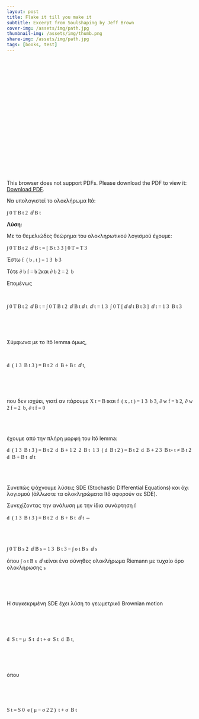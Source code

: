 ```yaml
---
layout: post
title: Flake it till you make it
subtitle: Excerpt from Soulshaping by Jeff Brown
cover-img: /assets/img/path.jpg
thumbnail-img: /assets/img/thumb.png
share-img: /assets/img/path.jpg
tags: [books, test]
---
```

<html xmlns:mml>
<!DOCTYPE html public "-//W3C//DTD HTML 4.01 Transitional//EN"
"http://www.w3.org/TR/html4/loose.dtd">
<head>
<!-- The next lines of text are copied from the file htmlout.cfg, and can be modified there -->
 <script src="https://cdnjs.cloudflare.com/ajax/libs/mathjax/2.7.4/MathJax.js">
      MathJax.Hub.Config({
      MathML: {
      extensions: ["content-mathml.js"]
      }
      });
 </script>
<style type="text/css">
.displayed {text-align: center}
.displayed { display: block !
important}
.displayedmathml {margin-top: 5px; margin-bottom: 5px; font-style: normal; font-family: Times New Roman; font-size: 100%}
span.leadin {float: left}
span.vspace {vertical-align: top}
span.rule {display: inline; background-color: black}
span.inline-math-graphics {white-space: nowrap}
hr.pagebreak {color: green}
table {border-collapse: collapse; border-color: black}
table td {border-color: black}
.inlinemathml {font-family: Times New Roman; font-style: normal; font-size: 100%}
.inlineTable {display: inline}
</style>
<!-- End of lines from htmlout.cfg -->

<!-- Enable MathML rendering by Techexplorer in Internet Explorer -->
<!-- <object id="mmlFactory" classid="clsid:0E76D59A-C088-11D4-9920-002035EFB1A4"></object> -->
<!-- <?IMPORT namespace="mml" implementation="#mmlFactory" ?> -->
<!-- Enable MathML rendering by MathPlayer in Internet Explorer -->
<object id="mathplayer" classid="clsid:32F66A20-7614-11D4-BD11-00104BD3F987"></object>
<?import namespace="mml" implementation="#mathplayer"?>
<object data="https://drive.google.com/file/d/1ukS8L6aDZQbPhvRAUKopW3vNLynj9UuN/view?usp=sharing" type="application/pdf" width="700px" height="700px">
    <embed src="https://drive.google.com/file/d/1ukS8L6aDZQbPhvRAUKopW3vNLynj9UuN/view?usp=sharing">
        <p>This browser does not support PDFs. Please download the PDF to view it: <a href="http://yoursite.com/the.pdf">Download PDF</a>.</p>
    </embed>
</object>

<link href="1.Modelling.css" rel="stylesheet" type="text/css"/>
<meta name="CREATED" content="Friday, February 11, 2022 01:31:03"/>
<meta name="REVISED" content="Sunday, February 13, 2022 22:51:57"/>
<meta name="GENERATOR" content="Scientific Word"/>
<title>1.Modelling.htm</title>
</head>
<body >
<p>
   &#x39d;&#x3b1;
   &#x3c5;&#x3c0;&#x3bf;&#x3bb;&#x3bf;&#x3b3;&#x3b9;&#x3c3;&#x3c4;&#x3b5;&#x3af;
   &#x3c4;&#x3bf;
   &#x3bf;&#x3bb;&#x3bf;&#x3ba;&#x3bb;&#x3ae;&#x3c1;&#x3c9;&#x3bc;&#x3b1;
   It&#xf4;:
</p>
<p>
   <mml:math class="inlinemathml" display="inline">
     <mml:mrow>
       <mml:msubsup>
         <mml:mo form="prefix" largeop="true">&int;</mml:mo>
         <mml:mn>0</mml:mn>
         <mml:mi>T</mml:mi>
       </mml:msubsup>
       <mml:mrow>
         <mml:msubsup>
           <mml:mi>B</mml:mi>
           <mml:mi>t</mml:mi>
           <mml:mn>2</mml:mn>
         </mml:msubsup>
         <mml:mo>&InvisibleTimes;</mml:mo>
         <mml:mrow>
           <mml:mo form="prefix">&dd;</mml:mo>
           <mml:msub>
             <mml:mi>B</mml:mi>
             <mml:mi>t</mml:mi>
           </mml:msub>
         </mml:mrow>
       </mml:mrow>
     </mml:mrow>
   <mml:mtext class="fix-IE-bug">&ZeroWidthSpace;</mml:mtext></mml:math>
</p>
<p>
   <strong>&#x39b;&#x3cd;&#x3c3;&#x3b7;:</strong>
</p>
<p>
   &#x39c;&#x3b5; &#x3c4;&#x3bf;
   &#x3b8;&#x3b5;&#x3bc;&#x3b5;&#x3bb;&#x3b9;&#x3ce;&#x3b4;&#x3b5;&#x3c2;
   &#x3b8;&#x3b5;&#x3ce;&#x3c1;&#x3b7;&#x3bc;&#x3b1; &#x3c4;&#x3bf;&#x3c5;
   &#x3bf;&#x3bb;&#x3bf;&#x3ba;&#x3bb;&#x3b7;&#x3c1;&#x3c9;&#x3c4;&#x3b9;&#x3ba;&#x3bf;&#x3cd;
   &#x3bb;&#x3bf;&#x3b3;&#x3b9;&#x3c3;&#x3bc;&#x3bf;&#x3cd;
   &#x3ad;&#x3c7;&#x3bf;&#x3c5;&#x3bc;&#x3b5;:
</p>
<p>
   <mml:math class="inlinemathml" display="inline">
     <mml:mrow>
       <mml:mrow>
         <mml:msubsup>
           <mml:mo form="prefix" largeop="true">&int;</mml:mo>
           <mml:mn>0</mml:mn>
           <mml:mi>T</mml:mi>
         </mml:msubsup>
         <mml:mrow>
           <mml:msubsup>
             <mml:mi>B</mml:mi>
             <mml:mi>t</mml:mi>
             <mml:mn>2</mml:mn>
           </mml:msubsup>
           <mml:mo>&InvisibleTimes;</mml:mo>
           <mml:mrow>
             <mml:mo form="prefix">&dd;</mml:mo>
             <mml:msub>
               <mml:mi>B</mml:mi>
               <mml:mi>t</mml:mi>
             </mml:msub>
           </mml:mrow>
         </mml:mrow>
       </mml:mrow>
       <mml:mo form="infix">=</mml:mo>
       <mml:msubsup>
         <mml:mrow>
           <mml:mo form="prefix" fence="true" stretchy="true" symmetric="true">[</mml:mo>
           <mml:mfrac>
             <mml:msubsup>
               <mml:mi>B</mml:mi>
               <mml:mi>t</mml:mi>
               <mml:mn>3</mml:mn>
             </mml:msubsup>
             <mml:mn>3</mml:mn>
           </mml:mfrac>
           <mml:mo form="postfix" fence="true" stretchy="true" symmetric="true">]</mml:mo>
         </mml:mrow>
         <mml:mn>0</mml:mn>
         <mml:mi>T</mml:mi>
       </mml:msubsup>
       <mml:mo form="infix">=</mml:mo>
       <mml:mfrac>
         <mml:mi>T</mml:mi>
         <mml:mn>3</mml:mn>
       </mml:mfrac>
     </mml:mrow>
   <mml:mtext class="fix-IE-bug">&ZeroWidthSpace;</mml:mtext></mml:math>
</p>
<p>
   &#x388;&#x3c3;&#x3c4;&#x3c9;
   <mml:math class="inlinemathml" display="inline">
     <mml:mrow>
       <mml:mrow>
         <mml:mi>f</mml:mi>
         <mml:mo>&ApplyFunction;</mml:mo>
         <mml:mrow>
           <mml:mo form="prefix" fence="true" stretchy="false">(</mml:mo>
           <mml:mrow>
             <mml:mi>b</mml:mi>
             <mml:mo form="infix">,</mml:mo>
             <mml:mi>t</mml:mi>
           </mml:mrow>
           <mml:mo form="postfix" fence="true" stretchy="false">)</mml:mo>
         </mml:mrow>
       </mml:mrow>
       <mml:mo form="infix">=</mml:mo>
       <mml:mrow>
         <mml:mfrac>
           <mml:mn>1</mml:mn>
           <mml:mn>3</mml:mn>
         </mml:mfrac>
         <mml:mo>&InvisibleTimes;</mml:mo>
         <mml:msup>
           <mml:mi>b</mml:mi>
           <mml:mn>3</mml:mn>
         </mml:msup>
       </mml:mrow>
     </mml:mrow>
   <mml:mtext class="fix-IE-bug">&ZeroWidthSpace;</mml:mtext></mml:math>
</p>
<p>
   &#x3a4;&#x3cc;&#x3c4;&#x3b5;
   <mml:math class="inlinemathml" display="inline">
     <mml:mrow>
       <mml:mrow>
         <mml:msub>
           <mml:mo form="prefix">&PartialD;</mml:mo>
           <mml:mi>b</mml:mi>
         </mml:msub>
         <mml:mi>f</mml:mi>
       </mml:mrow>
       <mml:mo form="infix">=</mml:mo>
       <mml:msup>
         <mml:mi>b</mml:mi>
         <mml:mn>2</mml:mn>
       </mml:msup>
     </mml:mrow>
   <mml:mtext class="fix-IE-bug">&ZeroWidthSpace;</mml:mtext></mml:math>
   &#x3ba;&#x3b1;&#x3b9;
   <mml:math class="inlinemathml" display="inline">
     <mml:mrow>
       <mml:msubsup>
         <mml:mo form="prefix">&PartialD;</mml:mo>
         <mml:mi>b</mml:mi>
         <mml:mn>2</mml:mn>
       </mml:msubsup>
       <mml:mo form="infix">=</mml:mo>
       <mml:mrow>
         <mml:mn>2</mml:mn>
         <mml:mo>&InvisibleTimes;</mml:mo>
         <mml:mi>b</mml:mi>
       </mml:mrow>
     </mml:mrow>
   <mml:mtext class="fix-IE-bug">&ZeroWidthSpace;</mml:mtext></mml:math>
</p>
<p>
   &#x395;&#x3c0;&#x3bf;&#x3bc;&#x3ad;&#x3bd;&#x3c9;&#x3c2;
</p>
<p>
   <mml:math class="inlinemathml" display="inline">
   <mml:mtext class="fix-IE-bug">&ZeroWidthSpace;</mml:mtext></mml:math>
</p>
<p>
   <mml:math class="inlinemathml" display="inline">
     <mml:mrow>
       <mml:mrow>
         <mml:msubsup>
           <mml:mo form="prefix" largeop="true">&int;</mml:mo>
           <mml:mn>0</mml:mn>
           <mml:mi>T</mml:mi>
         </mml:msubsup>
         <mml:mrow>
           <mml:msubsup>
             <mml:mi>B</mml:mi>
             <mml:mi>t</mml:mi>
             <mml:mn>2</mml:mn>
           </mml:msubsup>
           <mml:mo>&InvisibleTimes;</mml:mo>
           <mml:mrow>
             <mml:mo form="prefix">&dd;</mml:mo>
             <mml:msub>
               <mml:mi>B</mml:mi>
               <mml:mi>t</mml:mi>
             </mml:msub>
           </mml:mrow>
         </mml:mrow>
       </mml:mrow>
       <mml:mo form="infix">=</mml:mo>
       <mml:mrow>
         <mml:msubsup>
           <mml:mo form="prefix" largeop="true">&int;</mml:mo>
           <mml:mn>0</mml:mn>
           <mml:mi>T</mml:mi>
         </mml:msubsup>
         <mml:mrow>
           <mml:msubsup>
             <mml:mi>B</mml:mi>
             <mml:mi>t</mml:mi>
             <mml:mn>2</mml:mn>
           </mml:msubsup>
           <mml:mo>&InvisibleTimes;</mml:mo>
           <mml:mfrac>
             <mml:mrow>
               <mml:mo form="prefix">&dd;</mml:mo>
               <mml:msub>
                 <mml:mi>B</mml:mi>
                 <mml:mi>t</mml:mi>
               </mml:msub>
             </mml:mrow>
             <mml:mrow>
               <mml:mo form="prefix">&dd;</mml:mo>
               <mml:mi>t</mml:mi>
             </mml:mrow>
           </mml:mfrac>
           <mml:mo>&InvisibleTimes;</mml:mo>
           <mml:mrow>
             <mml:mo form="prefix">&dd;</mml:mo>
             <mml:mi>t</mml:mi>
           </mml:mrow>
         </mml:mrow>
       </mml:mrow>
       <mml:mo form="infix">=</mml:mo>
       <mml:mrow>
         <mml:mfrac>
           <mml:mn>1</mml:mn>
           <mml:mn>3</mml:mn>
         </mml:mfrac>
         <mml:mo>&InvisibleTimes;</mml:mo>
         <mml:mrow>
           <mml:msubsup>
             <mml:mo form="prefix" largeop="true">&int;</mml:mo>
             <mml:mn>0</mml:mn>
             <mml:mi>T</mml:mi>
           </mml:msubsup>
           <mml:mrow>
             <mml:mrow>
               <mml:mo form="prefix" fence="true" stretchy="true" symmetric="true">[</mml:mo>
               <mml:mrow>
                 <mml:mfrac>
                   <mml:mo form="prefix">&dd;</mml:mo>
                   <mml:mrow>
                     <mml:mo form="prefix">&dd;</mml:mo>
                     <mml:mi>t</mml:mi>
                   </mml:mrow>
                 </mml:mfrac>
                 <mml:msubsup>
                   <mml:mi>B</mml:mi>
                   <mml:mi>t</mml:mi>
                   <mml:mn>3</mml:mn>
                 </mml:msubsup>
               </mml:mrow>
               <mml:mo form="postfix" fence="true" stretchy="true" symmetric="true">]</mml:mo>
             </mml:mrow>
             <mml:mo>&InvisibleTimes;</mml:mo>
             <mml:mrow>
               <mml:mo form="prefix">&dd;</mml:mo>
               <mml:mi>t</mml:mi>
             </mml:mrow>
           </mml:mrow>
         </mml:mrow>
       </mml:mrow>
       <mml:mo form="infix">=</mml:mo>
       <mml:mrow>
         <mml:mfrac>
           <mml:mn>1</mml:mn>
           <mml:mn>3</mml:mn>
         </mml:mfrac>
         <mml:mo>&InvisibleTimes;</mml:mo>
         <mml:msubsup>
           <mml:mi>B</mml:mi>
           <mml:mi>t</mml:mi>
           <mml:mn>3</mml:mn>
         </mml:msubsup>
       </mml:mrow>
     </mml:mrow>
   <mml:mtext class="fix-IE-bug">&ZeroWidthSpace;</mml:mtext></mml:math>
</p>
<p>
   <br/><br/><br/>
</p>
<p>
   &#x3a3;&#x3cd;&#x3bc;&#x3c6;&#x3c9;&#x3bd;&#x3b1; &#x3bc;&#x3b5;
   &#x3c4;&#x3bf; It&#xf4; lemma &#x3cc;&#x3bc;&#x3c9;&#x3c2;,
</p>
<p>
   <mml:math class="inlinemathml" display="inline">
   <mml:mtext class="fix-IE-bug">&ZeroWidthSpace;</mml:mtext></mml:math>
</p>
<p>
   <mml:math class="inlinemathml" display="inline">
     <mml:mrow>
       <mml:mrow>
         <mml:mi>d</mml:mi>
         <mml:mo>&InvisibleTimes;</mml:mo>
         <mml:mrow>
           <mml:mo form="prefix" fence="true" stretchy="false">(</mml:mo>
           <mml:mrow>
             <mml:mfrac>
               <mml:mn>1</mml:mn>
               <mml:mn>3</mml:mn>
             </mml:mfrac>
             <mml:mo>&InvisibleTimes;</mml:mo>
             <mml:msubsup>
               <mml:mi>B</mml:mi>
               <mml:mi>t</mml:mi>
               <mml:mn>3</mml:mn>
             </mml:msubsup>
           </mml:mrow>
           <mml:mo form="postfix" fence="true" stretchy="false">)</mml:mo>
         </mml:mrow>
       </mml:mrow>
       <mml:mo form="infix">=</mml:mo>
       <mml:mrow>
         <mml:mrow>
           <mml:msubsup>
             <mml:mi>B</mml:mi>
             <mml:mi>t</mml:mi>
             <mml:mn>2</mml:mn>
           </mml:msubsup>
           <mml:mo>&InvisibleTimes;</mml:mo>
           <mml:mi>d</mml:mi>
           <mml:mo>&InvisibleTimes;</mml:mo>
           <mml:mi>B</mml:mi>
         </mml:mrow>
         <mml:mo form="infix">+</mml:mo>
         <mml:mrow>
           <mml:msub>
             <mml:mi>B</mml:mi>
             <mml:mi>t</mml:mi>
           </mml:msub>
           <mml:mo>&InvisibleTimes;</mml:mo>
           <mml:mrow>
             <mml:mo form="prefix">&dd;</mml:mo>
             <mml:mi>t</mml:mi>
           </mml:mrow>
         </mml:mrow>
       </mml:mrow>
     </mml:mrow>
   <mml:mtext class="fix-IE-bug">&ZeroWidthSpace;</mml:mtext></mml:math>,
</p>
<p>
   <br/><br/><br/>
</p>
<p>
   &#x3c0;&#x3bf;&#x3c5; &#x3b4;&#x3b5;&#x3bd;
   &#x3b9;&#x3c3;&#x3c7;&#x3cd;&#x3b5;&#x3b9;,
   &#x3b3;&#x3b9;&#x3b1;&#x3c4;&#x3af; &#x3b1;&#x3bd;
   &#x3c0;&#x3ac;&#x3c1;&#x3bf;&#x3c5;&#x3bc;&#x3b5;
   <mml:math class="inlinemathml" display="inline">
     <mml:mrow>
       <mml:msub>
         <mml:mi>X</mml:mi>
         <mml:mi>t</mml:mi>
       </mml:msub>
       <mml:mo form="infix">=</mml:mo>
       <mml:msub>
         <mml:mi>B</mml:mi>
         <mml:mi>t</mml:mi>
       </mml:msub>
     </mml:mrow>
   <mml:mtext class="fix-IE-bug">&ZeroWidthSpace;</mml:mtext></mml:math>
   &#x3ba;&#x3b1;&#x3b9;
   <mml:math class="inlinemathml" display="inline">
     <mml:mrow>
       <mml:mrow>
         <mml:mi>f</mml:mi>
         <mml:mo>&ApplyFunction;</mml:mo>
         <mml:mrow>
           <mml:mo form="prefix" fence="true" stretchy="false">(</mml:mo>
           <mml:mrow>
             <mml:mi>x</mml:mi>
             <mml:mo form="infix">,</mml:mo>
             <mml:mi>t</mml:mi>
           </mml:mrow>
           <mml:mo form="postfix" fence="true" stretchy="false">)</mml:mo>
         </mml:mrow>
       </mml:mrow>
       <mml:mo form="infix">=</mml:mo>
       <mml:mrow>
         <mml:mfrac>
           <mml:mn>1</mml:mn>
           <mml:mn>3</mml:mn>
         </mml:mfrac>
         <mml:mo>&InvisibleTimes;</mml:mo>
         <mml:msup>
           <mml:mi>b</mml:mi>
           <mml:mn>3</mml:mn>
         </mml:msup>
       </mml:mrow>
     </mml:mrow>
   <mml:mtext class="fix-IE-bug">&ZeroWidthSpace;</mml:mtext></mml:math>,
   <mml:math class="inlinemathml" display="inline">
     <mml:mrow>
       <mml:mrow>
         <mml:msub>
           <mml:mo form="prefix">&PartialD;</mml:mo>
           <mml:mi>w</mml:mi>
         </mml:msub>
         <mml:mi>f</mml:mi>
       </mml:mrow>
       <mml:mo form="infix">=</mml:mo>
       <mml:msup>
         <mml:mi>b</mml:mi>
         <mml:mn>2</mml:mn>
       </mml:msup>
     </mml:mrow>
   <mml:mtext class="fix-IE-bug">&ZeroWidthSpace;</mml:mtext></mml:math>,
   <mml:math class="inlinemathml" display="inline">
     <mml:mrow>
       <mml:mrow>
         <mml:msubsup>
           <mml:mo form="prefix">&PartialD;</mml:mo>
           <mml:mi>w</mml:mi>
           <mml:mn>2</mml:mn>
         </mml:msubsup>
         <mml:mi>f</mml:mi>
       </mml:mrow>
       <mml:mo form="infix">=</mml:mo>
       <mml:mrow>
         <mml:mn>2</mml:mn>
         <mml:mo>&InvisibleTimes;</mml:mo>
         <mml:mi>b</mml:mi>
       </mml:mrow>
     </mml:mrow>
   <mml:mtext class="fix-IE-bug">&ZeroWidthSpace;</mml:mtext></mml:math>,
   <mml:math class="inlinemathml" display="inline">
     <mml:mrow>
       <mml:mrow>
         <mml:msub>
           <mml:mo form="prefix">&PartialD;</mml:mo>
           <mml:mi>t</mml:mi>
         </mml:msub>
         <mml:mi>f</mml:mi>
       </mml:mrow>
       <mml:mo form="infix">=</mml:mo>
       <mml:mn>0</mml:mn>
     </mml:mrow>
   <mml:mtext class="fix-IE-bug">&ZeroWidthSpace;</mml:mtext></mml:math>
</p>
<p>
   <br/><br/><br/>&#x3ad;&#x3c7;&#x3bf;&#x3c5;&#x3bc;&#x3b5;
   &#x3b1;&#x3c0;&#x3cc; &#x3c4;&#x3b7;&#x3bd;
   &#x3c0;&#x3bb;&#x3ae;&#x3c1;&#x3b7; &#x3bc;&#x3bf;&#x3c1;&#x3c6;&#x3ae;
   &#x3c4;&#x3bf;&#x3c5; It&#xf4; lemma:
</p>
<p>
   <mml:math class="inlinemathml" display="inline">
     <mml:mrow>
       <mml:mrow>
         <mml:mi>d</mml:mi>
         <mml:mo>&InvisibleTimes;</mml:mo>
         <mml:mrow>
           <mml:mo form="prefix" fence="true" stretchy="false">(</mml:mo>
           <mml:mrow>
             <mml:mfrac>
               <mml:mn>1</mml:mn>
               <mml:mn>3</mml:mn>
             </mml:mfrac>
             <mml:mo>&InvisibleTimes;</mml:mo>
             <mml:msubsup>
               <mml:mi>B</mml:mi>
               <mml:mi>t</mml:mi>
               <mml:mn>3</mml:mn>
             </mml:msubsup>
           </mml:mrow>
           <mml:mo form="postfix" fence="true" stretchy="false">)</mml:mo>
         </mml:mrow>
       </mml:mrow>
       <mml:mo form="infix">=</mml:mo>
       <mml:mrow>
         <mml:mrow>
           <mml:msubsup>
             <mml:mi>B</mml:mi>
             <mml:mi>t</mml:mi>
             <mml:mn>2</mml:mn>
           </mml:msubsup>
           <mml:mo>&InvisibleTimes;</mml:mo>
           <mml:mi>d</mml:mi>
           <mml:mo>&InvisibleTimes;</mml:mo>
           <mml:mi>B</mml:mi>
         </mml:mrow>
         <mml:mo form="infix">+</mml:mo>
         <mml:mrow>
           <mml:mfrac>
             <mml:mn>1</mml:mn>
             <mml:mn>2</mml:mn>
           </mml:mfrac>
           <mml:mo>&InvisibleTimes;</mml:mo>
           <mml:mn>2</mml:mn>
           <mml:mo>&InvisibleTimes;</mml:mo>
           <mml:msub>
             <mml:mi>B</mml:mi>
             <mml:mi>t</mml:mi>
           </mml:msub>
           <mml:mo>&InvisibleTimes;</mml:mo>
           <mml:mfrac>
             <mml:mn>1</mml:mn>
             <mml:mn>3</mml:mn>
           </mml:mfrac>
           <mml:mo>&InvisibleTimes;</mml:mo>
           <mml:mrow>
             <mml:mo form="prefix" fence="true" stretchy="false">(</mml:mo>
             <mml:mrow>
               <mml:mi>d</mml:mi>
               <mml:mo>&InvisibleTimes;</mml:mo>
               <mml:msubsup>
                 <mml:mi>B</mml:mi>
                 <mml:mi>t</mml:mi>
                 <mml:mn>2</mml:mn>
               </mml:msubsup>
             </mml:mrow>
             <mml:mo form="postfix" fence="true" stretchy="false">)</mml:mo>
           </mml:mrow>
         </mml:mrow>
       </mml:mrow>
       <mml:mo form="infix">=</mml:mo>
       <mml:mrow>
         <mml:mrow>
           <mml:msubsup>
             <mml:mi>B</mml:mi>
             <mml:mi>t</mml:mi>
             <mml:mn>2</mml:mn>
           </mml:msubsup>
           <mml:mo>&InvisibleTimes;</mml:mo>
           <mml:mi>d</mml:mi>
           <mml:mo>&InvisibleTimes;</mml:mo>
           <mml:mi>B</mml:mi>
         </mml:mrow>
         <mml:mo form="infix">+</mml:mo>
         <mml:mrow>
           <mml:mfrac>
             <mml:mn>2</mml:mn>
             <mml:mn>3</mml:mn>
           </mml:mfrac>
           <mml:mo>&InvisibleTimes;</mml:mo>
           <mml:msub>
             <mml:mi>B</mml:mi>
             <mml:mi>t</mml:mi>
           </mml:msub>
         </mml:mrow>
       </mml:mrow>
     </mml:mrow>
   <mml:mtext class="fix-IE-bug">&ZeroWidthSpace;</mml:mtext></mml:math>-<mml:math class="inlinemathml" display="inline">
     <mml:mrow>
       <mml:mi>t</mml:mi>
       <mml:mo form="infix">&ne;</mml:mo>
       <mml:mrow>
         <mml:mrow>
           <mml:msubsup>
             <mml:mi>B</mml:mi>
             <mml:mi>t</mml:mi>
             <mml:mn>2</mml:mn>
           </mml:msubsup>
           <mml:mo>&InvisibleTimes;</mml:mo>
           <mml:mi>d</mml:mi>
           <mml:mo>&InvisibleTimes;</mml:mo>
           <mml:mi>B</mml:mi>
         </mml:mrow>
         <mml:mo form="infix">+</mml:mo>
         <mml:mrow>
           <mml:msub>
             <mml:mi>B</mml:mi>
             <mml:mi>t</mml:mi>
           </mml:msub>
           <mml:mo>&InvisibleTimes;</mml:mo>
           <mml:mrow>
             <mml:mo form="prefix">&dd;</mml:mo>
             <mml:mi>t</mml:mi>
           </mml:mrow>
         </mml:mrow>
       </mml:mrow>
     </mml:mrow>
   <mml:mtext class="fix-IE-bug">&ZeroWidthSpace;</mml:mtext></mml:math>
</p>
<p>
   <br/><br/><br/>&#x3a3;&#x3c5;&#x3bd;&#x3b5;&#x3c0;&#x3ce;&#x3c2;
   &#x3c8;&#x3ac;&#x3c7;&#x3bd;&#x3bf;&#x3c5;&#x3bc;&#x3b5;
   &#x3bb;&#x3cd;&#x3c3;&#x3b5;&#x3b9;&#x3c2; SDE (Stochastic Differential
   Equations) &#x3ba;&#x3b1;&#x3b9; &#x3cc;&#x3c7;&#x3b9;
   &#x3bb;&#x3bf;&#x3b3;&#x3b9;&#x3c3;&#x3bc;&#x3bf;&#x3cd;
   (&#x3ac;&#x3bb;&#x3bb;&#x3c9;&#x3c3;&#x3c4;&#x3b5; &#x3c4;&#x3b1;
   &#x3bf;&#x3bb;&#x3bf;&#x3ba;&#x3bb;&#x3b7;&#x3c1;&#x3ce;&#x3bc;&#x3b1;&#x3c4;&#x3b1;
   It&#xf4; &#x3b1;&#x3c6;&#x3bf;&#x3c1;&#x3bf;&#x3cd;&#x3bd; &#x3c3;&#x3b5;
   SDE).
</p>
<p>
   &#x3a3;&#x3c5;&#x3bd;&#x3b5;&#x3c7;&#x3af;&#x3b6;&#x3bf;&#x3bd;&#x3c4;&#x3b1;&#x3c2;
   &#x3c4;&#x3b7;&#x3bd; &#x3b1;&#x3bd;&#x3ac;&#x3bb;&#x3c5;&#x3c3;&#x3b7;
   &#x3bc;&#x3b5; &#x3c4;&#x3b7;&#x3bd; &#x3af;&#x3b4;&#x3b9;&#x3b1;
   &#x3c3;&#x3c5;&#x3bd;&#x3ac;&#x3c1;&#x3c4;&#x3b7;&#x3c3;&#x3b7;
   <mml:math class="inlinemathml" display="inline">
     <mml:mrow>
       <mml:mi>f</mml:mi>
     </mml:mrow>
   <mml:mtext class="fix-IE-bug">&ZeroWidthSpace;</mml:mtext></mml:math>
</p>
<p>
   <mml:math class="inlinemathml" display="inline">
     <mml:mrow>
       <mml:mrow>
         <mml:mrow>
           <mml:mi>d</mml:mi>
           <mml:mo>&InvisibleTimes;</mml:mo>
           <mml:mrow>
             <mml:mo form="prefix" fence="true" stretchy="false">(</mml:mo>
             <mml:mrow>
               <mml:mfrac>
                 <mml:mn>1</mml:mn>
                 <mml:mn>3</mml:mn>
               </mml:mfrac>
               <mml:mo>&InvisibleTimes;</mml:mo>
               <mml:msubsup>
                 <mml:mi>B</mml:mi>
                 <mml:mi>t</mml:mi>
                 <mml:mn>3</mml:mn>
               </mml:msubsup>
             </mml:mrow>
             <mml:mo form="postfix" fence="true" stretchy="false">)</mml:mo>
           </mml:mrow>
         </mml:mrow>
         <mml:mo form="infix">=</mml:mo>
         <mml:mrow>
           <mml:mrow>
             <mml:msubsup>
               <mml:mi>B</mml:mi>
               <mml:mi>t</mml:mi>
               <mml:mn>2</mml:mn>
             </mml:msubsup>
             <mml:mo>&InvisibleTimes;</mml:mo>
             <mml:mi>d</mml:mi>
             <mml:mo>&InvisibleTimes;</mml:mo>
             <mml:mi>B</mml:mi>
           </mml:mrow>
           <mml:mo form="infix">+</mml:mo>
           <mml:mrow>
             <mml:msub>
               <mml:mi>B</mml:mi>
               <mml:mi>t</mml:mi>
             </mml:msub>
             <mml:mo>&InvisibleTimes;</mml:mo>
             <mml:mrow>
               <mml:mo form="prefix">&dd;</mml:mo>
               <mml:mi>t</mml:mi>
             </mml:mrow>
           </mml:mrow>
         </mml:mrow>
       </mml:mrow>
       <mml:mo form="infix">&hArr;</mml:mo>
     </mml:mrow>
   <mml:mtext class="fix-IE-bug">&ZeroWidthSpace;</mml:mtext></mml:math>
</p>
<p>
   <br/><br/><br/><mml:math class="inlinemathml" display="inline">
     <mml:mrow>
       <mml:mrow>
         <mml:msubsup>
           <mml:mo form="prefix" largeop="true">&int;</mml:mo>
           <mml:mn>0</mml:mn>
           <mml:mi>T</mml:mi>
         </mml:msubsup>
         <mml:mrow>
           <mml:msubsup>
             <mml:mi>B</mml:mi>
             <mml:mi>s</mml:mi>
             <mml:mn>2</mml:mn>
           </mml:msubsup>
           <mml:mo>&InvisibleTimes;</mml:mo>
           <mml:mrow>
             <mml:mo form="prefix">&dd;</mml:mo>
             <mml:msub>
               <mml:mi>B</mml:mi>
               <mml:mi>s</mml:mi>
             </mml:msub>
           </mml:mrow>
         </mml:mrow>
       </mml:mrow>
       <mml:mo form="infix">=</mml:mo>
       <mml:mrow>
         <mml:mrow>
           <mml:mfrac>
             <mml:mn>1</mml:mn>
             <mml:mn>3</mml:mn>
           </mml:mfrac>
           <mml:mo>&InvisibleTimes;</mml:mo>
           <mml:msubsup>
             <mml:mi>B</mml:mi>
             <mml:mi>t</mml:mi>
             <mml:mn>3</mml:mn>
           </mml:msubsup>
         </mml:mrow>
         <mml:mo form="infix">&minus;</mml:mo>
         <mml:mrow>
           <mml:msubsup>
             <mml:mo form="prefix" largeop="true">&int;</mml:mo>
             <mml:mi>o</mml:mi>
             <mml:mi>t</mml:mi>
           </mml:msubsup>
           <mml:mrow>
             <mml:msub>
               <mml:mi>B</mml:mi>
               <mml:mi>s</mml:mi>
             </mml:msub>
             <mml:mo>&InvisibleTimes;</mml:mo>
             <mml:mrow>
               <mml:mo form="prefix">&dd;</mml:mo>
               <mml:mi>s</mml:mi>
             </mml:mrow>
           </mml:mrow>
         </mml:mrow>
       </mml:mrow>
     </mml:mrow>
   <mml:mtext class="fix-IE-bug">&ZeroWidthSpace;</mml:mtext></mml:math>
</p>
<p>
   &#x3cc;&#x3c0;&#x3bf;&#x3c5;
   <mml:math class="inlinemathml" display="inline">
     <mml:mrow>
       <mml:msubsup>
         <mml:mo form="prefix" largeop="true">&int;</mml:mo>
         <mml:mi>o</mml:mi>
         <mml:mi>t</mml:mi>
       </mml:msubsup>
       <mml:mrow>
         <mml:msub>
           <mml:mi>B</mml:mi>
           <mml:mi>s</mml:mi>
         </mml:msub>
         <mml:mo>&InvisibleTimes;</mml:mo>
         <mml:mrow>
           <mml:mo form="prefix">&dd;</mml:mo>
           <mml:mi>s</mml:mi>
         </mml:mrow>
       </mml:mrow>
     </mml:mrow>
   <mml:mtext class="fix-IE-bug">&ZeroWidthSpace;</mml:mtext></mml:math>
   &#x3b5;&#x3af;&#x3bd;&#x3b1;&#x3b9; &#x3ad;&#x3bd;&#x3b1;
   &#x3c3;&#x3cd;&#x3bd;&#x3b7;&#x3b8;&#x3b5;&#x3c2;
   &#x3bf;&#x3bb;&#x3bf;&#x3ba;&#x3bb;&#x3ae;&#x3c1;&#x3c9;&#x3bc;&#x3b1; Riemann
   &#x3bc;&#x3b5; &#x3c4;&#x3c5;&#x3c7;&#x3b1;&#x3af;&#x3bf;
   &#x3cc;&#x3c1;&#x3bf;
   &#x3bf;&#x3bb;&#x3bf;&#x3ba;&#x3bb;&#x3ae;&#x3c1;&#x3c9;&#x3c3;&#x3b7;&#x3c2;
   <mml:math class="inlinemathml" display="inline">
     <mml:mrow>
       <mml:mi>s</mml:mi>
     </mml:mrow>
   <mml:mtext class="fix-IE-bug">&ZeroWidthSpace;</mml:mtext></mml:math>
</p>
<p>
   <br/><br/><br/>
</p>
<p>
   &#x397;
   &#x3c3;&#x3c5;&#x3b3;&#x3ba;&#x3b5;&#x3ba;&#x3c1;&#x3b9;&#x3bc;&#x3ad;&#x3bd;&#x3b7;
   SDE &#x3ad;&#x3c7;&#x3b5;&#x3b9; &#x3bb;&#x3cd;&#x3c3;&#x3b7; &#x3c4;&#x3bf;
   &#x3b3;&#x3b5;&#x3c9;&#x3bc;&#x3b5;&#x3c4;&#x3c1;&#x3b9;&#x3ba;&#x3cc;
   Brownian motion
</p>
<p>
   <br/><br/><br/>
</p>
<p>
   <mml:math class="inlinemathml" display="inline">
     <mml:mrow>
       <mml:mrow>
         <mml:mi>d</mml:mi>
         <mml:mo>&InvisibleTimes;</mml:mo>
         <mml:msub>
           <mml:mi>S</mml:mi>
           <mml:mi>t</mml:mi>
         </mml:msub>
       </mml:mrow>
       <mml:mo form="infix">=</mml:mo>
       <mml:mrow>
         <mml:mrow>
           <mml:mi>&mu;</mml:mi>
           <mml:mo>&InvisibleTimes;</mml:mo>
           <mml:msub>
             <mml:mi>S</mml:mi>
             <mml:mi>t</mml:mi>
           </mml:msub>
           <mml:mo>&InvisibleTimes;</mml:mo>
           <mml:msub>
             <mml:mi>d</mml:mi>
             <mml:mi>t</mml:mi>
           </mml:msub>
         </mml:mrow>
         <mml:mo form="infix">+</mml:mo>
         <mml:mrow>
           <mml:mi>&#963;</mml:mi>
           <mml:mo>&InvisibleTimes;</mml:mo>
           <mml:msub>
             <mml:mi>S</mml:mi>
             <mml:mi>t</mml:mi>
           </mml:msub>
           <mml:mo>&InvisibleTimes;</mml:mo>
           <mml:mi>d</mml:mi>
           <mml:mo>&InvisibleTimes;</mml:mo>
           <mml:msub>
             <mml:mi>B</mml:mi>
             <mml:mi>t</mml:mi>
           </mml:msub>
         </mml:mrow>
       </mml:mrow>
     </mml:mrow>
   <mml:mtext class="fix-IE-bug">&ZeroWidthSpace;</mml:mtext></mml:math>,
</p>
<p>
   <br/><br/><br/>
</p>
<p>
   &#x3cc;&#x3c0;&#x3bf;&#x3c5;
</p>
<p>
   <br/><br/><br/>
</p>
<p>
   <mml:math class="inlinemathml" display="inline">
     <mml:mrow>
       <mml:msub>
         <mml:mi>S</mml:mi>
         <mml:mi>t</mml:mi>
       </mml:msub>
       <mml:mo form="infix">=</mml:mo>
       <mml:mrow>
         <mml:msub>
           <mml:mi>S</mml:mi>
           <mml:mn>0</mml:mn>
         </mml:msub>
         <mml:mo>&InvisibleTimes;</mml:mo>
         <mml:msup>
           <mml:mi>e</mml:mi>
           <mml:mrow>
             <mml:mrow>
               <mml:mrow>
                 <mml:mo form="prefix" fence="true" stretchy="false">(</mml:mo>
                 <mml:mrow>
                   <mml:mi>&mu;</mml:mi>
                   <mml:mo form="infix">&minus;</mml:mo>
                   <mml:mfrac>
                     <mml:msup>
                       <mml:mi>&#963;</mml:mi>
                       <mml:mn>2</mml:mn>
                     </mml:msup>
                     <mml:mn>2</mml:mn>
                   </mml:mfrac>
                 </mml:mrow>
                 <mml:mo form="postfix" fence="true" stretchy="false">)</mml:mo>
               </mml:mrow>
               <mml:mo>&InvisibleTimes;</mml:mo>
               <mml:mi>t</mml:mi>
             </mml:mrow>
             <mml:mo form="infix">+</mml:mo>
             <mml:mrow>
               <mml:mi>&#963;</mml:mi>
               <mml:mo>&InvisibleTimes;</mml:mo>
               <mml:msub>
                 <mml:mi>B</mml:mi>
                 <mml:mi>t</mml:mi>
               </mml:msub>
             </mml:mrow>
           </mml:mrow>
         </mml:msup>
       </mml:mrow>
     </mml:mrow>
   <mml:mtext class="fix-IE-bug">&ZeroWidthSpace;</mml:mtext></mml:math>
</p>
</body>

</html>
